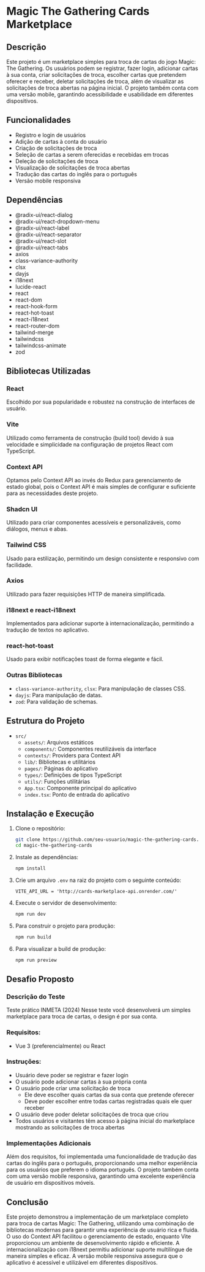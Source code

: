 # Magic The Gathering Cards Marketplace

## Descrição

Este projeto é um marketplace simples para troca de cartas do jogo Magic: The Gathering. Os usuários podem se registrar, fazer login, adicionar cartas à sua conta, criar solicitações de troca, escolher cartas que pretendem oferecer e receber, deletar solicitações de troca, além de visualizar as solicitações de troca abertas na página inicial. O projeto também conta com uma versão mobile, garantindo acessibilidade e usabilidade em diferentes dispositivos.

## Funcionalidades

- Registro e login de usuários
- Adição de cartas à conta do usuário
- Criação de solicitações de troca
- Seleção de cartas a serem oferecidas e recebidas em trocas
- Deleção de solicitações de troca
- Visualização de solicitações de troca abertas
- Tradução das cartas do inglês para o português
- Versão mobile responsiva

## Dependências

- @radix-ui/react-dialog
- @radix-ui/react-dropdown-menu
- @radix-ui/react-label
- @radix-ui/react-separator
- @radix-ui/react-slot
- @radix-ui/react-tabs
- axios
- class-variance-authority
- clsx
- dayjs
- i18next
- lucide-react
- react
- react-dom
- react-hook-form
- react-hot-toast
- react-i18next
- react-router-dom
- tailwind-merge
- tailwindcss
- tailwindcss-animate
- zod

## Bibliotecas Utilizadas

### React
Escolhido por sua popularidade e robustez na construção de interfaces de usuário.

### Vite
Utilizado como ferramenta de construção (build tool) devido à sua velocidade e simplicidade na configuração de projetos React com TypeScript.

### Context API
Optamos pelo Context API ao invés do Redux para gerenciamento de estado global, pois o Context API é mais simples de configurar e suficiente para as necessidades deste projeto.

### Shadcn UI
Utilizado para criar componentes acessíveis e personalizáveis, como diálogos, menus e abas.

### Tailwind CSS
Usado para estilização, permitindo um design consistente e responsivo com facilidade.

### Axios
Utilizado para fazer requisições HTTP de maneira simplificada.

### i18next e react-i18next
Implementados para adicionar suporte à internacionalização, permitindo a tradução de textos no aplicativo.

### react-hot-toast
Usado para exibir notificações toast de forma elegante e fácil.

### Outras Bibliotecas
- `class-variance-authority`, `clsx`: Para manipulação de classes CSS.
- `dayjs`: Para manipulação de datas.
- `zod`: Para validação de schemas.

## Estrutura do Projeto

- `src/`
  - `assets/`: Arquivos estáticos
  - `components/`: Componentes reutilizáveis da interface
  - `contexts/`: Providers para Context API
  - `lib/`: Bibliotecas e utilitários
  - `pages/`: Páginas do aplicativo
  - `types/`: Definições de tipos TypeScript
  - `utils/`: Funções utilitárias
  - `App.tsx`: Componente principal do aplicativo
  - `index.tsx`: Ponto de entrada do aplicativo

## Instalação e Execução

1. Clone o repositório:
   ```bash
   git clone https://github.com/seu-usuario/magic-the-gathering-cards.git
   cd magic-the-gathering-cards
   ```

2. Instale as dependências:
   ```bash
   npm install
   ```

3. Crie um arquivo `.env` na raiz do projeto com o seguinte conteúdo:
   ```
   VITE_API_URL = 'http://cards-marketplace-api.onrender.com/'
   ```

4. Execute o servidor de desenvolvimento:
   ```bash
   npm run dev
   ```

5. Para construir o projeto para produção:
   ```bash
   npm run build
   ```

6. Para visualizar a build de produção:
   ```bash
   npm run preview
   ```

## Desafio Proposto

### Descrição do Teste

Teste prático INMETA (2024)
Nesse teste você desenvolverá um simples marketplace para troca de cartas, o design é por sua conta.

### Requisitos:

- Vue 3 (preferencialmente) ou React

### Instruções:

- Usuário deve poder se registrar e fazer login
- O usuário pode adicionar cartas à sua própria conta
- O usuário pode criar uma solicitação de troca
  - Ele deve escolher quais cartas da sua conta que pretende oferecer
  - Deve poder escolher entre todas cartas registradas quais ele quer receber
- O usuário deve poder deletar solicitações de troca que criou
- Todos usuários e visitantes têm acesso à página inicial do marketplace mostrando as solicitações de troca abertas

### Implementações Adicionais

Além dos requisitos, foi implementada uma funcionalidade de tradução das cartas do inglês para o português, proporcionando uma melhor experiência para os usuários que preferem o idioma português. O projeto também conta com uma versão mobile responsiva, garantindo uma excelente experiência de usuário em dispositivos móveis.

## Conclusão

Este projeto demonstrou a implementação de um marketplace completo para troca de cartas Magic: The Gathering, utilizando uma combinação de bibliotecas modernas para garantir uma experiência de usuário rica e fluida. O uso do Context API facilitou o gerenciamento de estado, enquanto Vite proporcionou um ambiente de desenvolvimento rápido e eficiente. A internacionalização com i18next permitiu adicionar suporte multilíngue de maneira simples e eficaz. A versão mobile responsiva assegura que o aplicativo é acessível e utilizável em diferentes dispositivos.